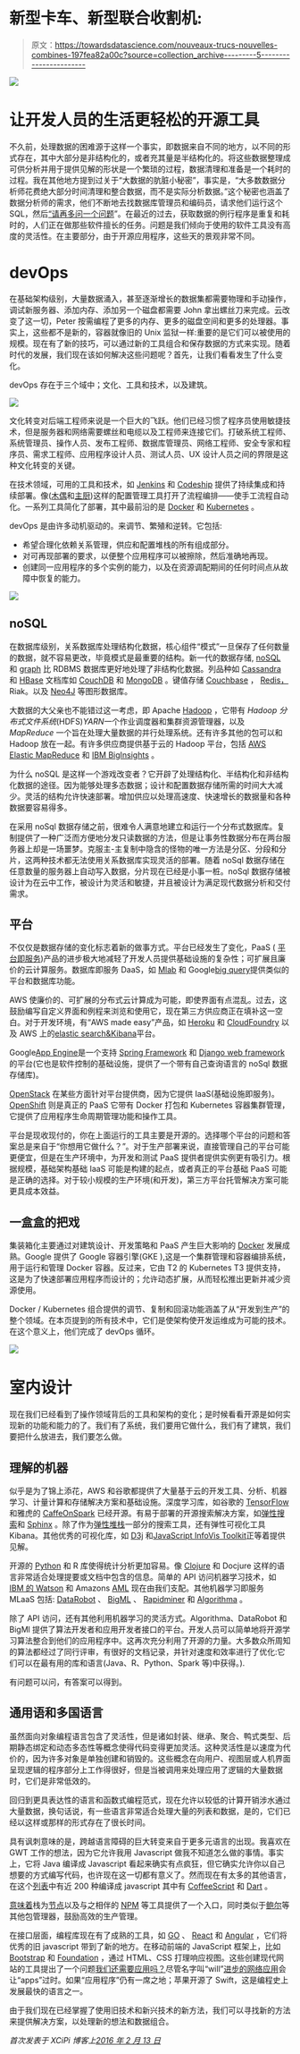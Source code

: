 # 新型卡车、新型联合收割机:

> 原文：<https://towardsdatascience.com/nouveaux-trucs-nouvelles-combines-197fea82a00c?source=collection_archive---------5----------------------->

![](img/085a574097b3f56eec71ed8e41fc7408.png)

# 让开发人员的生活更轻松的开源工具

不久前，处理数据的困难源于这样一个事实，即数据来自不同的地方，以不同的形式存在，其中大部分是非结构化的，或者充其量是半结构化的。将这些数据整理成可供分析并用于提供见解的形状是一个繁琐的过程，数据清理和准备是一个耗时的过程。我在其他地方提到过关于“大数据的肮脏小秘密”，事实是，“大多数数据分析师花费绝大部分时间清理和整合数据，而不是实际分析数据。”这个秘密也涵盖了数据分析师的需求，他们不断地去找数据库管理员和编码员，请求他们运行这个 SQL，然后[“请再多问一个问题](https://blog.xcipi.io/data-analytics-made-as-easy-as-that/)”。在最近的过去，获取数据的例行程序是重复和耗时的，人们正在做那些软件擅长的任务。问题是我们倾向于使用的软件工具没有高度的灵活性。在主要部分，由于开源应用程序，这些天的景观非常不同。

# devOps

在基础架构级别，大量数据涌入，甚至逐渐增长的数据集都需要物理和手动操作，调试新服务器、添加内存、添加另一个磁盘都需要 John 拿出螺丝刀来完成。云改变了这一切，Peter 按需编程了更多的内存、更多的磁盘空间和更多的处理器。事实上，这些都不是新的，容器就像旧的 Unix 监狱一样:重要的是它们可以被使用的规模。现在有了新的技巧，可以通过新的工具组合和保存数据的方式来实现。随着时代的发展，我们现在该如何解决这些问题呢？首先，让我们看看发生了什么变化。

devOps 存在于三个域中；文化、工具和技术，以及建筑。

![](img/d8769effb88b48af493c5459468b28ce.png)

文化转变对后端工程师来说是一个巨大的飞跃。他们已经习惯了程序员使用敏捷技术，但是服务器和网络需要螺丝和电缆以及工程师来连接它们。打破系统工程师、系统管理员、操作人员、发布工程师、数据库管理员、网络工程师、安全专家和程序员、需求工程师、应用程序设计人员、测试人员、UX 设计人员之间的界限是这种文化转变的关键。

在技术领域，可用的工具和技术，如 [Jenkins](https://jenkins.io/) 和 [Codeship](https://codeship.com/) 提供了持续集成和持续部署。像([木偶](https://puppet.com/)和[主厨](https://www.chef.io/))这样的配置管理工具打开了流程编排——使手工流程自动化。一系列工具简化了部署，其中最前沿的是 [Docker](https://www.docker.com/) 和 [Kubernetes](https://kubernetes.io/) 。

devOps 是由许多动机驱动的。来调节、繁殖和逆转。它包括:

*   希望合理化依赖关系管理，供应和配置堆栈的所有组成部分。
*   对可再现部署的要求，以便整个应用程序可以被擦除，然后准确地再现。
*   创建同一应用程序的多个实例的能力，以及在资源调配期间的任何时间点从故障中恢复的能力。

![](img/593a902d1949aeaa2e2d24b0a374aec4.png)

## noSQL

在数据库级别，关系数据库处理结构化数据，核心组件“模式”一旦保存了任何数量的数据，就不容易更改，毕竟模式是最重要的结构。新一代的数据存储, [noSQL](https://www.mongodb.com/nosql-explained) 和 [graph](http://neo4j.com/) 比 RDBMS 数据库更好地处理了非结构化数据。列品种如 [Cassandra](https://cassandra.apache.org/) 和 [HBase](https://hbase.apache.org/) 文档库如 [CouchDB](https://couchdb.apache.org/) 和 [MongoDB](https://www.mongodb.com/) 。键值存储 [Couchbase](http://www.couchbase.com/) ， [Redis，](https://redis.io/)Riak。以及 [Neo4J](https://neo4j.com/) 等图形数据库。

大数据的大父亲也不能错过这一考虑，即 Apache [Hadoop](https://hadoop.apache.org/) ，它带有 *Hadoop 分布式文件系统*(HDFS)*YARN*一个作业调度器和集群资源管理器，以及 *MapReduce* 一个旨在处理大量数据的并行处理系统。还有许多其他的包可以和 Hadoop 放在一起。有许多供应商提供基于云的 Hadoop 平台，包括 [AWS Elastic MapReduce](https://aws.amazon.com/elasticmapreduce/) 和 [IBM BigInsights](https://console.ng.bluemix.net/catalog/services/biginsights-for-apache-hadoop/) 。

为什么 noSQL 是这样一个游戏改变者？它开辟了处理结构化、半结构化和非结构化数据的途径。因为能够处理多态数据；设计和配置数据存储所需的时间大大减少。灵活的结构允许快速部署。增加供应以处理高速度、快速增长的数据量和各种数据要容易得多。

在采用 noSql 数据存储之前，很难令人满意地建立和运行一个分布式数据库。复制提供了一种广泛而方便地分发只读数据的方法，但是让事务性数据分布在两台服务器上却是一场噩梦。克服主-主复制中隐含的怪物的唯一方法是分区、分段和分片，这两种技术都无法使用关系数据库实现灵活的部署。随着 noSql 数据存储在任意数量的服务器上自动写入数据，分片现在已经是小事一桩。noSql 数据存储被设计为在云中工作，被设计为灵活和敏捷，并且被设计为满足现代数据分析和交付需求。

## 平台

不仅仅是数据存储的变化标志着新的做事方式。平台已经发生了变化，PaaS ( [平台即服务](https://en.wikipedia.org/wiki/Platform_as_a_service))产品的进步极大地减轻了开发人员提供基础设施的复杂性；可扩展且廉价的云计算服务。数据库即服务 DaaS，如 [Mlab](https://mlab.com/) 和 Google[big query](https://cloud.google.com/bigquery/)提供类似的平台和数据库功能。

AWS 使廉价的、可扩展的分布式云计算成为可能，即使界面有点混乱。过去，这鼓励编写自定义界面和例程来浏览和使用它，现在第三方供应商正在填补这一空白。对于开发环境，有“AWS made easy”产品，如 [Heroku](https://www.heroku.com/platform) 和 [CloudFoundry](https://www.cloudfoundry.org/) 以及 AWS 上的[elastic search&Kibana](https://www.elastic.co/cloud)平台。

Google[App Engine](https://en.wikipedia.org/wiki/App_Engine)是一个支持 [Spring Framework](https://en.wikipedia.org/wiki/Spring_Framework) 和 [Django web framework](https://en.wikipedia.org/wiki/Django_%28web_framework%29) 的平台(它也是软件控制的基础设施，提供了一个带有自己查询语言的 noSql 数据存储库)。

[OpenStack](https://www.openstack.org/) 在某些方面针对平台提供商，因为它提供 IaaS(基础设施即服务)。 [OpenShift](https://www.openshift.org/) 则是真正的 PaaS 它带有 Docker 打包和 Kubernetes 容器集群管理，它提供了应用程序生命周期管理功能和操作工具。

平台是现收现付的，你在上面运行的工具主要是开源的。选择哪个平台的问题和答案总是来自于“你想用它做什么？”。对于生产部署来说，直接管理自己的平台可能更便宜，但是在生产环境中，为开发和测试 PaaS 提供者提供实例更有吸引力。根据规模，基础架构基础 IaaS 可能是构建的起点，或者真正的平台基础 PaaS 可能是正确的选择。对于较小规模的生产环境(和开发)，第三方平台托管解决方案可能更具成本效益。

## 一盒盒的把戏

集装箱化主要通过对建筑设计、开发策略和 PaaS 产生巨大影响的 [Docker](https://www.docker.com/) 发展成熟。Google 提供了 Google 容器引擎(GKE ),这是一个集群管理和容器编排系统，用于运行和管理 Docker 容器。反过来，它由 T2 的 Kubernetes T3 提供支持，这是为了快速部署应用程序而设计的；允许动态扩展，从而轻松推出更新并减少资源使用。

Docker / Kubernetes 组合提供的调节、复制和回滚功能涵盖了从“开发到生产”的整个领域。在本页提到的所有技术中，它们是使架构使开发运维成为可能的技术。在这个意义上，他们完成了 devOps 循环。

![](img/d6145278a95aa693d73cea926c8faa02.png)

# 室内设计

现在我们已经看到了操作领域背后的工具和架构的变化；是时候看看开源是如何实现新的功能和能力的了。我们有了系统，我们要用它做什么，我们有了建筑，我们要把什么放进去，我们要怎么做。

## 理解的机器

似乎是为了锦上添花，AWS 和谷歌都提供了大量基于云的开发工具、分析、机器学习、计量计算和存储解决方案和基础设施。深度学习库，如谷歌的 [TensorFlow](https://www.tensorflow.org/) 和雅虎的 [CaffeOnSpark](http://yahoohadoop.tumblr.com/post/139916563586/caffeonspark-open-sourced-for-distributed-deep) 已经开源。有易于部署的开源搜索解决方案，如[弹性搜索](https://github.com/elastic/elasticsearch)和 [Sphinx](http://sphinxsearch.com/) 。除了作为[弹性堆栈](https://www.elastic.co/)一部分的搜索工具，还有弹性可视化工具 Kibana。其他优秀的可视化库，如 [D3j](https://d3js.org/) 和[JavaScript InfoVis Toolkit](http://philogb.github.io/jit/)正等着提供见解。

开源的 [Python](http://scikit-learn.org/stable/) 和 R 库使得统计分析更加容易。像 [Clojure](http://clojure.org/) 和 Docjure 这样的语言非常适合处理提要或文档中包含的信息。简单的 API 访问机器学习技术，如 [IBM 的 Watson](http://www.ibm.com/analytics/watson-analytics/index.html) 和 Amazons [AML](https://aws.amazon.com/machine-learning/) 现在由我们支配。其他机器学习即服务 MLaaS 包括: [DataRobot](https://www.datarobot.com/) 、 [BigML](https://bigml.com/) 、 [Rapidminer](http://rapidminer.com/products/cloud/) 和 [Algorithma](https://algorithmia.com/) 。

除了 API 访问，还有其他利用机器学习的灵活方式。Algorithma、DataRobot 和 BigMl 提供了算法开发者和应用开发者接口的平台。开发人员可以简单地将开源学习算法整合到他们的应用程序中。这再次充分利用了开源的力量。大多数众所周知的算法都经过了同行评审，有很好的文档记录，并针对速度和效率进行了优化:它们可以在最有用的库和语言(Java、R、Python、Spark 等)中获得。).

有问题可以问，有答案可以得到。

## 通用语和多国语言

虽然面向对象编程语言包含了灵活性，但是诸如封装、继承、聚合、鸭式类型、后期静态绑定和动态多态性等概念使得代码变得更加灵活。这种灵活性是以速度为代价的，因为许多对象是单独创建和销毁的。这些概念在向用户、视图层或人机界面呈现逻辑的程序部分上工作得很好，但是当被调用来处理应用了逻辑的大量数据时，它们是非常低效的。

回归到更具表达性的语言和函数式编程范式，现在允许以较低的计算开销涉水通过大量数据，换句话说，有一些语言非常适合处理大量的列表和数据，是的，它们已经以这样或那样的形式存在了很长时间。

具有讽刺意味的是，跨越语言障碍的巨大转变来自于更多元语言的出现。我喜欢在 GWT 工作的想法，因为它允许我用 Javascript 做我不知道怎么做的事情。事实上，它将 Java 编译成 Javascript 看起来确实有点疯狂，但它确实允许你以自己想要的方式编写代码，也许现在这一切都有意义了。然而现在有太多的其他语言，在这个[列表](https://github.com/jashkenas/coffeescript/wiki/list-of-languages-that-compile-to-js)中有近 200 种编译成 javascript 其中有 [CoffeeScript](https://coffeescript.org/) 和 [Dart](https://www.dartlang.org/) 。

[意味着](http://mean.io/)栈为[节点](https://github.com/nodejs/node)以及与之相伴的 [NPM](https://www.npmjs.com/) 等工具提供了一个入口，同时类似于[鲍尔](https://bower.io/)等其他包管理器，鼓励高效的生产管理。

在接口层面，编程库现在有了成熟的工具，如 [GO](https://golang.org/) 、 [React](https://github.com/reactjs) 和 [Angular](https://angularjs.org/) ，它们将优秀的旧 javascript 带到了新的地方。在移动前端的 JavaScript 框架上，比如 [Bootstrap](http://getbootstrap.com/) 和 [Foundation](http://foundation.zurb.com/) ，通过 HTML、CSS 打理响应视图。这些创建现代网站的工具提出了一个问题[我们还需要应用吗？](https://medium.com/@excipi/i-have-always-thought-that-apps-were-a-backward-step-from-standards-based-delivery-i-e-a5407e2959b8)尽管名字叫“will”[进步的网络应用](https://developers.google.com/web/progressive-web-apps/)会让“apps”过时。如果“应用程序”仍有一席之地；苹果开源了 Swift，这是编程史上发展最快的语言之一。

由于我们现在已经掌握了使用旧技术和新兴技术的新方法，我们可以寻找新的方法来提供解决方案，以处理新的想法和数据组合。

*首次发表于 XCiPi 博客上*[*2016 年 2 月 13 日*](https://blog.xcipi.io/876-2/)